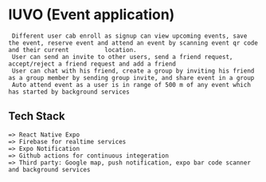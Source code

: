 # IUVO (Event application) 
     Different user cab enroll as signup can view upcoming events, save the event, reserve event and attend an event by scanning event qr code and their current          location.
     User can send an invite to other users, send a friend request, accept/reject a friend request and add a friend
     User can chat with his friend, create a group by inviting his friend as a group member by sending group invite, and share event in a group
     Auto attend event as a user is in range of 500 m of any event which has started by background services

 ## Tech Stack
    => React Native Expo
    => Firebase for realtime services
    => Expo Notification
    => Github actions for continuous integeration
    => Third party: Google map, push notification, expo bar code scanner and background services
